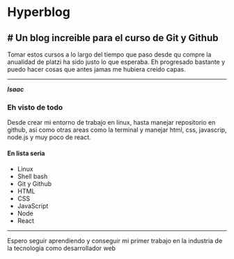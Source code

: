 # Hyperblog
## # Un blog increible para el curso de Git y Github
Tomar estos cursos a lo largo del tiempo que paso desde qu compre la anualidad de platzi ha sido justo lo que esperaba. Eh progresado bastante y puedo hacer cosas que antes jamas me hubiera creido capas.

------------


***Isaac***
### Eh visto de todo 
Desde crear mi entorno de trabajo en linux, hasta manejar repositorio en github, asi como otras areas como la terminal y manejar html, css, javascrip, node.js y muy poco de react.
#### En lista seria
- Linux
- Shell bash
- Git y Github
- HTML
- CSS
- JavaScript 
- Node
- React

------------


Espero seguir aprendiendo y conseguir mi primer trabajo en la industria de la tecnologia como desarrollador web
